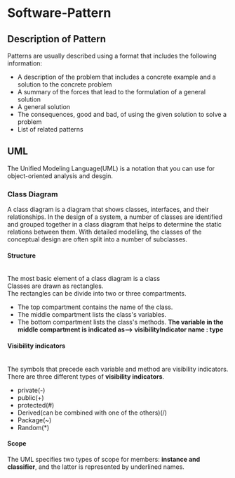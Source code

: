 # Software-Pattern

## Description of Pattern
Patterns are usually described using a format that includes the following information:
* A description of the problem that includes a concrete example and a solution to the concrete problem
* A summary of the forces that lead to the formulation of a general solution
* A general solution 
* The consequences, good and bad, of using the given solution to solve a problem 
* List of related patterns


## UML 
The Unified Modeling Language(UML) is a notation that you can use for object-oriented analysis and desgin.
</br>
### Class Diagram
A class diagram is a diagram that shows classes, interfaces, and their relationships.
In the design of a system, a number of classes are identified and grouped together in a class diagram that helps to determine the static relations between them. With detailed modelling, the classes of the conceptual design are often split into a number of subclasses.
#### Structure
</br>The most basic element of a class diagram is a class
</br>Classes are drawn as rectangles. 
</br>The rectangles can be divide into two or three compartments. 
* The top compartment contains the name of the class. 
* The middle compartment lists the class's variables. 
* The bottom compartment lists the class's methods.
**The variable in the middle compartment is indicated as-->   visibilityIndicator name : type**

#### Visibility indicators
</br>The symbols that precede each variable and method are visibility indicators.
</br>There are three different types of **visibility indicators**.
* private(-)
* public(+)
* protected(#)
* Derived(can be combined with one of the others)(/)
* Package(~)
* Random(*)
#### Scope
The UML specifies two types of scope for members: **instance and classifier**, and the latter is represented by underlined names.



